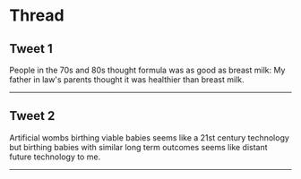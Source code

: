 # Thread

## Tweet 1

People in the 70s and 80s thought formula was as good as breast milk: My father in law's parents thought it was healthier than breast milk.

---

## Tweet 2

Artificial wombs birthing viable babies seems like a 21st century technology but birthing babies with similar long term outcomes seems like distant future technology to me.

---

